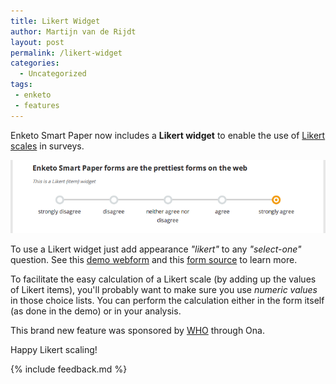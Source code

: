 ```yaml
---
title: Likert Widget
author: Martijn van de Rijdt
layout: post
permalink: /likert-widget
categories:
  - Uncategorized
tags:
 - enketo
 - features
---
```


Enketo Smart Paper now includes a __Likert widget__ to enable the use of [Likert scales](http://en.wikipedia.org/wiki/Likert_scale) in surveys.

![Likert Widget](../files/2014/01/likert.png "Likert Widget")

To use a Likert widget just add appearance _"likert"_ to any _"select-one"_ question. See this [demo webform](https://likert.enketo.org/webform) and this [form source](https://docs.google.com/spreadsheet/ccc?key=0Al3Mw5sknZoPdEpCZ2NtLVdXeC1UeGg2LTctRW9wX3c&usp=sharing) to learn more.

To facilitate the easy calculation of a Likert scale (by adding up the values of Likert items), you'll probably want to make sure you use _numeric values_ in those choice lists. You can perform the calculation either in the form itself (as done in the demo) or in your analysis.

This brand new feature was sponsored by [WHO](http://who.int) through Ona.  

Happy Likert scaling!

{% include feedback.md %}
